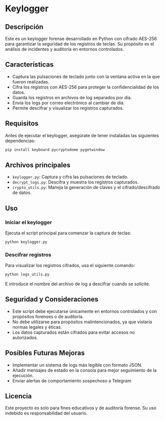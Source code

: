 # Keylogger

## Descripción

Este es un keylogger forense desarrollado en Python con cifrado AES-256 para garantizar la seguridad de los registros de teclas. Su propósito es el análisis de incidentes y auditoría en entornos controlados.

## Características

- Captura las pulsaciones de teclado junto con la ventana activa en la que fueron realizadas.
- Cifra los registros con AES-256 para proteger la confidencialidad de los datos.
- Guarda los registros en archivos de log separados por día.
- Envía los logs por correo electrónico al cambiar de día.
- Permite descifrar y visualizar los registros capturados.

## Requisitos

Antes de ejecutar el keylogger, asegúrate de tener instaladas las siguientes dependencias:

```sh
pip install keyboard pycryptodome pygetwindow
```

## Archivos principales

- `keylogger.py`: Captura y cifra las pulsaciones de teclado.
- `decrypt_logs.py`: Descifra y muestra los registros capturados.
- `crypto_utils.py`: Maneja la generación de claves y el cifrado/descifrado de datos.

## Uso

### Iniciar el keylogger

Ejecuta el script principal para comenzar la captura de teclas:

```sh
python keylogger.py
```

### Descifrar registros

Para visualizar los registros cifrados, usa el siguiente comando:

```sh
python logs_utils.py
```

E introduce el nombre del archivo de log a descifrar cuando se solicite.

## Seguridad y Consideraciones

- Este script debe ejecutarse únicamente en entornos controlados y con propósitos forenses o de auditoría.
- No debe utilizarse para propósitos malintencionados, ya que violaría normas legales y éticas.
- Los datos capturados están cifrados para evitar accesos no autorizados.

## Posibles Futuras Mejoras

- Implementar un sistema de logs más legible con formato JSON.
- Añadir mensajes de estado en la consola para mejor seguimiento de la ejecución.
- Enviar alertas de comportamiento sospechoso a Telegram

## Licencia

Este proyecto es solo para fines educativos y de auditoría forense. Su uso indebido es responsabilidad del usuario.

